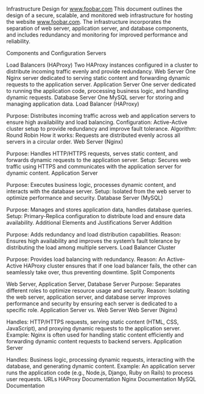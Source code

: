 Infrastructure Design for www.foobar.com
This document outlines the design of a secure, scalable, and monitored web infrastructure for hosting the website www.foobar.com. The infrastructure incorporates the separation of web server, application server, and database components, and includes redundancy and monitoring for improved performance and reliability.

Components and Configuration
Servers

Load Balancers (HAProxy)
Two HAProxy instances configured in a cluster to distribute incoming traffic evenly and provide redundancy.
Web Server
One Nginx server dedicated to serving static content and forwarding dynamic requests to the application server.
Application Server
One server dedicated to running the application code, processing business logic, and handling dynamic requests.
Database Server
One MySQL server for storing and managing application data.
Load Balancer (HAProxy)

Purpose: Distributes incoming traffic across web and application servers to ensure high availability and load balancing.
Configuration: Active-Active cluster setup to provide redundancy and improve fault tolerance.
Algorithm: Round Robin
How it works: Requests are distributed evenly across all servers in a circular order.
Web Server (Nginx)

Purpose: Handles HTTP/HTTPS requests, serves static content, and forwards dynamic requests to the application server.
Setup: Secures web traffic using HTTPS and communicates with the application server for dynamic content.
Application Server

Purpose: Executes business logic, processes dynamic content, and interacts with the database server.
Setup: Isolated from the web server to optimize performance and security.
Database Server (MySQL)

Purpose: Manages and stores application data, handles database queries.
Setup: Primary-Replica configuration to distribute load and ensure data availability.
Additional Elements and Justifications
Server Addition

Purpose: Adds redundancy and load distribution capabilities.
Reason: Ensures high availability and improves the system’s fault tolerance by distributing the load among multiple servers.
Load Balancer Cluster

Purpose: Provides load balancing with redundancy.
Reason: An Active-Active HAProxy cluster ensures that if one load balancer fails, the other can seamlessly take over, thus preventing downtime.
Split Components

Web Server, Application Server, Database Server
Purpose: Separates different roles to optimize resource usage and security.
Reason: Isolating the web server, application server, and database server improves performance and security by ensuring each server is dedicated to a specific role.
Application Server vs. Web Server
Web Server (Nginx)

Handles: HTTP/HTTPS requests, serving static content (HTML, CSS, JavaScript), and proxying dynamic requests to the application server.
Example: Nginx is often used for handling static content efficiently and forwarding dynamic content requests to backend servers.
Application Server

Handles: Business logic, processing dynamic requests, interacting with the database, and generating dynamic content.
Example: An application server runs the application code (e.g., Node.js, Django, Ruby on Rails) to process user requests.
URLs
HAProxy Documentation
Nginx Documentation
MySQL Documentation